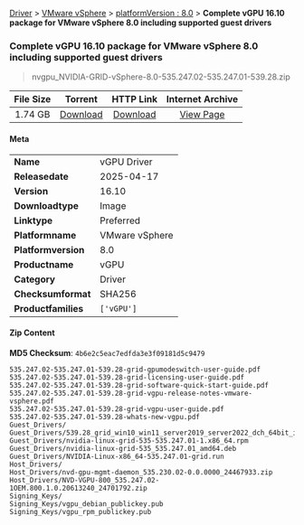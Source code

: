 
[Driver](/README.md)  >  [VMware vSphere](/index/Driver/VMware_vSphere.md)  >  [platformVersion : 8.0](/index/Driver/VMware_vSphere/8.0.md)  >  **Complete vGPU 16.10 package for VMware vSphere 8.0 including supported guest drivers**


###    Complete vGPU 16.10 package for VMware vSphere 8.0 including supported guest drivers

> nvgpu_NVIDIA-GRID-vSphere-8.0-535.247.02-535.247.01-539.28.zip   


| **File Size** | **Torrent**  | **HTTP Link** | **Internet Archive** |
|:-------------:|:------------:|:-------------:|:--------------------:|
| 1.74 GB |  [Download](https://archive.org/download/nvgpu_NVIDIA-GRID-vSphere-8.0-535.247.02-535.247.01-539.28.zip/nvgpu_NVIDIA-GRID-vSphere-8.0-535.247.02-535.247.01-539.28.zip_archive.torrent)       | [Download](https://archive.org/compress/nvgpu_NVIDIA-GRID-vSphere-8.0-535.247.02-535.247.01-539.28.zip) | [View Page](https://archive.org/details/nvgpu_NVIDIA-GRID-vSphere-8.0-535.247.02-535.247.01-539.28.zip)       |

#### Meta

<table>
<tr><td><strong>Name</strong></td><td>vGPU Driver</td></tr>
<tr><td><strong>Releasedate</strong></td><td>2025-04-17</td></tr>
<tr><td><strong>Version</strong></td><td>16.10</td></tr>
<tr><td><strong>Downloadtype</strong></td><td>Image</td></tr>
<tr><td><strong>Linktype</strong></td><td>Preferred</td></tr>
<tr><td><strong>Platformname</strong></td><td>VMware vSphere</td></tr>
<tr><td><strong>Platformversion</strong></td><td>8.0</td></tr>
<tr><td><strong>Productname</strong></td><td>vGPU</td></tr>
<tr><td><strong>Category</strong></td><td>Driver</td></tr>
<tr><td><strong>Checksumformat</strong></td><td>SHA256</td></tr>
<tr><td><strong>Productfamilies</strong></td><td><code>['vGPU']</code></td></tr>
</table>

#### Zip Content

**MD5 Checksum**: `4b6e2c5eac7edfda3e3f09181d5c9479`

```text
535.247.02-535.247.01-539.28-grid-gpumodeswitch-user-guide.pdf
535.247.02-535.247.01-539.28-grid-licensing-user-guide.pdf
535.247.02-535.247.01-539.28-grid-software-quick-start-guide.pdf
535.247.02-535.247.01-539.28-grid-vgpu-release-notes-vmware-vsphere.pdf
535.247.02-535.247.01-539.28-grid-vgpu-user-guide.pdf
535.247.02-535.247.01-539.28-whats-new-vgpu.pdf
Guest_Drivers/
Guest_Drivers/539.28_grid_win10_win11_server2019_server2022_dch_64bit_international.exe
Guest_Drivers/nvidia-linux-grid-535-535.247.01-1.x86_64.rpm
Guest_Drivers/nvidia-linux-grid-535_535.247.01_amd64.deb
Guest_Drivers/NVIDIA-Linux-x86_64-535.247.01-grid.run
Host_Drivers/
Host_Drivers/nvd-gpu-mgmt-daemon_535.230.02-0.0.0000_24467933.zip
Host_Drivers/NVD-VGPU-800_535.247.02-1OEM.800.1.0.20613240_24701792.zip
Signing_Keys/
Signing_Keys/vgpu_debian_publickey.pub
Signing_Keys/vgpu_rpm_publickey.pub
```